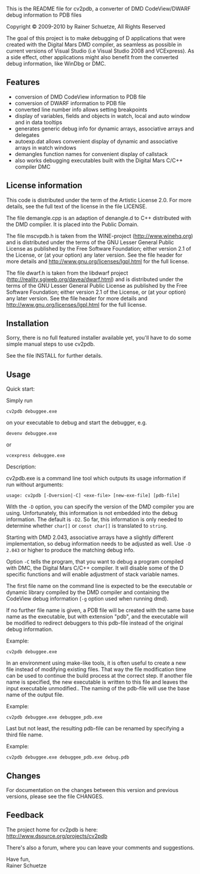 
This is the README file for cv2pdb, a
converter of DMD CodeView/DWARF debug information to PDB files

Copyright &copy; 2009-2010 by Rainer Schuetze, All Rights Reserved

The goal of this project is to make debugging of D applications that
were created with the Digital Mars DMD compiler, as seamless as possible
in current versions of Visual Studio (i.e Visual Studio 2008 and
VCExpress).
As a side effect, other applications might also benefit from the
converted debug information, like WinDbg or DMC.

Features
--------

* conversion of DMD CodeView information to PDB file
* conversion of DWARF information to PDB file
* converted line number info allows setting breakpoints
* display of variables, fields and objects in watch, local and auto window and in data tooltips
* generates generic debug info for dynamic arrays, associative arrays and delegates
* autoexp.dat allows convenient display of dynamic and associative arrays in watch windows
* demangles function names for convenient display of callstack
* also works debugging executables built with the Digital Mars C/C++ compiler DMC

License information
-------------------

This code is distributed under the term of the Artistic License 2.0.
For more details, see the full text of the license in the file LICENSE.

The file demangle.cpp is an adaption of denangle.d to C++ distributed with
the DMD compiler. It is placed into the Public Domain.

The file mscvpdb.h is taken from the WINE-project (<http://www.winehq.org>)
and is distributed under the terms of the GNU Lesser General Public
License as published by the Free Software Foundation; either
version 2.1 of the License, or (at your option) any later version.
See the file header for more details and
<http://www.gnu.org/licenses/lgpl.html> for the full license.

The file dwarf.h is taken from the libdwarf project
(<http://reality.sgiweb.org/davea/dwarf.html>)
and is distributed under the terms of the GNU Lesser General Public
License as published by the Free Software Foundation; either
version 2.1 of the License, or (at your option) any later version.
See the file header for more details and
<http://www.gnu.org/licenses/lgpl.html> for the full license.

Installation
------------

Sorry, there is no full featured installer available yet, you'll have
to do some simple manual steps to use cv2pdb.

See the file INSTALL for further details.

Usage
-----

Quick start:

Simply run

    cv2pdb debuggee.exe

on your executable to debug and start the debugger, e.g.

    devenv debuggee.exe

or

    vcexpress debuggee.exe

Description:

cv2pdb.exe is a command line tool which outputs its usage information
if run without arguments:

    usage: cv2pdb [-Dversion|-C] <exe-file> [new-exe-file] [pdb-file]

With the `-D` option, you can specify the version of the DMD compiler
you are using. Unfortunately, this information is not embedded into
the debug information. The default is `-D2`. So far, this information
is only needed to determine whether `char[]` or `const char[]` is
translated to `string`.

Starting with DMD 2.043, associative arrays have a slightly different
implementation, so debug information needs to be adjusted as well.
Use `-D 2.043` or higher to produce the matching debug info.

Option `-C` tells the program, that you want to debug a program compiled
with DMC, the Digital Mars C/C++ compiler. It will disable some of the
D specific functions and will enable adjustment of stack variable names.

The first file name on the command line is expected to be the executable
or dynamic library compiled by the DMD compiler and containing the
CodeView debug information (`-g` option used when running dmd).

If no further file name is given, a PDB file will be created with the
same base name as the executable, but with extension "pdb", and the
executable will be modified to redirect debuggers to this pdb-file instead
of the original debug information.

Example:

    cv2pdb debuggee.exe

In an environment using make-like tools, it is often useful to create
a new file instead of modifying existing files. That way the file
modification time can be used to continue the build process at the
correct step.
If another file name is specified, the new executable is written
to this file and leaves the input executable unmodified.. The naming
of the pdb-file will use the base name of the output file.

Example:

    cv2pdb debuggee.exe debuggee_pdb.exe

Last but not least, the resulting pdb-file can be renamed by specifying
a third file name.

Example:

    cv2pdb debuggee.exe debuggee_pdb.exe debug.pdb

Changes
-------

For documentation on the changes between this version and
previous versions, please see the file CHANGES.

Feedback
--------

The project home for cv2pdb is here: <http://www.dsource.org/projects/cv2pdb>

There's also a forum, where you can leave your comments and suggestions.

Have fun,<br />
Rainer Schuetze

